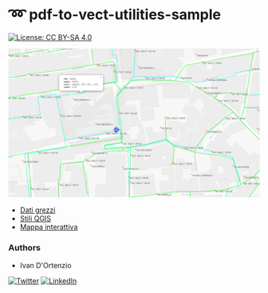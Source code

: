 # :loop: pdf-to-vect-utilities-sample

[![License: CC BY-SA 4.0](https://img.shields.io/badge/License-CC%20BY--SA%204.0-lightgrey.svg)](https://creativecommons.org/licenses/by/4.0/)

![img](https://raw.githubusercontent.com/ivandorte/pdf-to-vect-utilities-sample/main/images/screen.png)

- [Dati grezzi](https://github.com/ivandorte/pdf-to-vect-utilities-sample/raw/main/output/mappa25_0.gpkg)
- [Stili QGIS](https://github.com/ivandorte/pdf-to-vect-utilities-sample/tree/main/qgis_styles)
- [Mappa interattiva](https://ivandorte.github.io/webmaps/mappa25-gas-rieti/index.html)

### Authors

- Ivan D'Ortenzio

[![Twitter](https://img.shields.io/badge/Twitter-%231DA1F2.svg?style=for-the-badge&logo=Twitter&logoColor=white)](https://twitter.com/ivanziogeo)
[![LinkedIn](https://img.shields.io/badge/linkedin-%230077B5.svg?style=for-the-badge&logo=linkedin&logoColor=white)](https://www.linkedin.com/in/ivan-d-ortenzio/)

